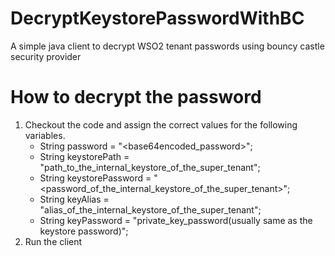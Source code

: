 # DecryptKeystorePasswordWithBC
A simple java client to decrypt WSO2 tenant passwords using bouncy castle security provider

# How to decrypt the password

1. Checkout the code and assign the correct values for the following variables.
   - String password = "<base64encoded_password>";
   - String keystorePath = "path_to_the_internal_keystore_of_the_super_tenant";
   - String keystorePassword = "<password_of_the_internal_keystore_of_the_super_tenant>";
   - String keyAlias = "alias_of_the_internal_keystore_of_the_super_tenant";
   - String keyPassword = "private_key_password(usually same as the keystore password)";
2. Run the client
